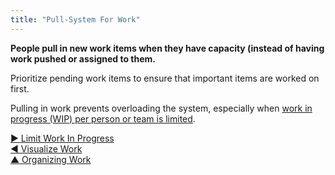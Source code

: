 ```yaml
---
title: "Pull-System For Work"
---
```



**People pull in new work items when they have capacity (instead of having work pushed or assigned to them.**

Prioritize pending work items to ensure that important items are worked on first.

Pulling in work prevents overloading the system, especially when [work in progress (WIP) per person or team is limited](limit-work-in-progress.html).


[&#9654; Limit Work In Progress](limit-work-in-progress.html)<br/>[&#9664; Visualize Work](visualize-work.html)<br/>[&#9650; Organizing Work](organizing-work.html)

